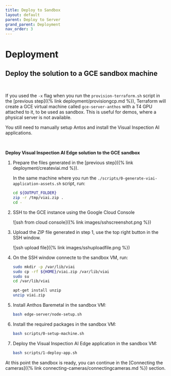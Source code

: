 ```yaml
---
title: Deploy to Sandbox
layout: default
parent: Deploy to Server
grand_parent: Deployment
nav_order: 3
---
```

# Deployment

## Deploy the solution to a GCE sandbox machine

<br>

If you used the `-x` flag when you run the `provision-terraform.sh` script in the [previous step]({% link deployment/provisiongcp.md %}), Terraform will create a GCE virtual machine called `gce-server-anthos` with a T4 GPU attached to it, to be used as sandbox. This is useful for demos, where a physical server is not available.

You still need to manually setup Antos and install the Visual Inspection AI applications.

<br>

__Deploy Visual Inspection AI Edge solution to the GCE sandbox__

1. Prepare the files generated in the [previous step]({% link deployment/createviai.md %}).

    In the same machine where you run the `./scripts/0-generate-viai-application-assets.sh` script, run:

    ```bash
    cd ${OUTPUT_FOLDER}
    zip -r /tmp/viai.zip .
    cd -
    ```

2. SSH to the GCE instance using the Google Cloud Console

    ![ssh from cloud console]({% link images/sshscreenshot.png %})

3. Upload the ZIP file generated in step 1, use the top right button in the SSH window.

    ![ssh upload file]({% link images/sshuploadfile.png %})

4. On the SSH window connecte to the sandbox VM, run:

    ```bash
    sudo mkdir -p /var/lib/viai
    sudo cp -rf ${HOME}/viai.zip /var/lib/viai
    sudo su
    cd /var/lib/viai

    apt-get install unzip
    unzip viai.zip
    ```

5. Install Anthos Baremetal in the sandbox VM:

    ```bash
    bash edge-server/node-setup.sh
    ```

6. Install the required packages in the sandbox VM:

    ```bash
    bash scripts/0-setup-machine.sh
    ```

7. Deploy the Visual Inspection AI Edge application in the sandbox VM:

    ```bash
    bash scripts/1-deploy-app.sh
    ```

At this point the sandbox is ready, you can continue in the [Connecting the cameras]({% link connecting-cameras/connectingcameras.md %}) section.
